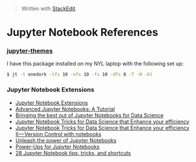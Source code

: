 > Written with [StackEdit](https://stackedit.io/).

# Jupyter Notebook References

### **[jupyter-themes](https://github.com/dunovank/jupyter-themes)**

I have this package installed on my NYL laptop with the following set up:

```bash
$ jt -t onedork -tfs 10 -nfs 10 -fs 10 -dfs 8 -T -N -kl
```

### Jupyter Notebook Extensions

- [Jupyter Notebook Extensions](https://towardsdatascience.com/jupyter-notebook-extensions-517fa69d2231)
- [Advanced Jupyter Notebooks: A Tutorial](https://towardsdatascience.com/advanced-jupyter-notebooks-a-tutorial-3569d8153057)
- [Bringing the best out of Jupyter Notebooks for Data Science](https://towardsdatascience.com/bringing-the-best-out-of-jupyter-notebooks-for-data-science-f0871519ca29)
- [Jupyter Notebook Tricks for Data Science that Enhance your efficiency](https://codeburst.io/jupyter-notebook-tricks-for-data-science-that-enhance-your-efficiency-95f98d3adee4)
- [Jupyter Notebook Tricks for Data Science that Enhance your efficiency II — Version Control with notebooks](https://codeburst.io/jupyter-notebook-tricks-for-data-science-that-enhance-your-efficiency-ii-version-control-with-c2e7942f7681)
- [Unleash the power of Jupyter Notebooks](https://towardsdatascience.com/unleash-the-power-of-jupyter-notebooks-4ed452a47895)
- [Power-Ups for Jupyter Notebooks](https://towardsdatascience.com/power-ups-for-jupyter-notebooks-ebfa6e5e57a)
- [28 Jupyter Notebook tips, tricks, and shortcuts](https://www.dataquest.io/blog/jupyter-notebook-tips-tricks-shortcuts/)
<!--stackedit_data:
eyJoaXN0b3J5IjpbMjIwMDM1NjQsMTA5Njk0MjM3OCwxMDgxMz
M1MDMyLDIwMjI0NTgyNDgsLTE5NDgyMTA4NTddfQ==
-->